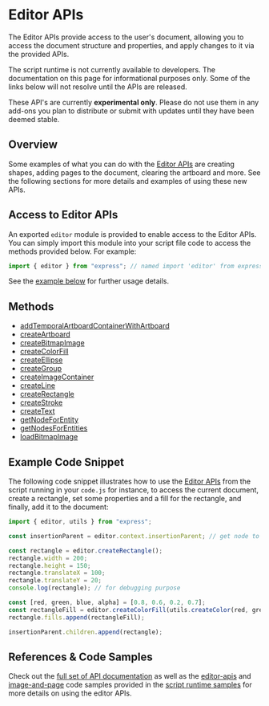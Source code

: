 # Editor APIs
The Editor APIs provide access to the user's document, allowing you to access the document structure and properties, and apply changes to it via the provided APIs.

<InlineAlert slots="text" variant="warning"/>

The script runtime is not currently available to developers. The documentation on this page for informational purposes only. Some of the links below will not resolve until the APIs are released.

<InlineAlert slots="text" variant="warning"/>

These API's are currently **experimental only**. Please do not use them in any add-ons you plan to distribute or submit with updates until they have been deemed stable.

## Overview
Some examples of what you can do with the [Editor APIs](/express-add-on-apis/docs/api/classes/Editor) are creating shapes, adding pages to the document, clearing the artboard and more. See the following sections for more details and examples of using these new APIs. 

## Access to Editor APIs
An exported `editor` module is provided to enable access to the Editor APIs. You can simply import this module into your script file code to access the methods provided below. For example:

```js
import { editor } from "express"; // named import 'editor' from express module
```

See the [example below](#example) for further usage details.

## Methods
- <a href="/express-add-on-apis/docs/api/classes/Editor/#addTemporalArtboardContainerWithArtboard" target="_blank">addTemporalArtboardContainerWithArtboard</a>
- <a href="/express-add-on-apis/docs/api/classes/Editor/#createArtboard" target="_blank">createArtboard</a>
- <a href="/express-add-on-apis/docs/api/classes/Editor/#createBitmapImage" target="_blank">createBitmapImage</a>
- <a href="/express-add-on-apis/docs/api/classes/Editor/#createColorFill" target="_blank">createColorFill</a>
- <a href="/express-add-on-apis/docs/api/classes/Editor/#createEllipse" target="_blank">createEllipse</a>
- <a href="/express-add-on-apis/docs/api/classes/Editor/#createGroup" target="_blank">createGroup</a>
- <a href="/express-add-on-apis/docs/api/classes/Editor/#createImageContainer" target="_blank">createImageContainer</a>
- <a href="/express-add-on-apis/docs/api/classes/Editor/#createLine" target="_blank">createLine</a>
- <a href="/express-add-on-apis/docs/api/classes/Editor/#createRectangle" target="_blank">createRectangle</a>
- <a href="/express-add-on-apis/docs/api/classes/Editor/#createStroke" target="_blank">createStroke</a>
- <a href="/express-add-on-apis/docs/api/classes/Editor/#createText" target="_blank">createText</a>
- <a href="/express-add-on-apis/docs/api/classes/Editor/#getNodeForEntity" target="_blank">getNodeForEntity</a>
- <a href="/express-add-on-apis/docs/api/classes/Editor/#getNodesForEntities" target="_blank">getNodesForEntities</a>
- <a href="/express-add-on-apis/docs/api/classes/Editor/#loadBitmapImage" target="_blank">loadBitmapImage</a>

## Example Code Snippet
The following code snippet illustrates how to use the <a href="/express-add-on-apis/docs/api/classes/Editor/" target="_blank">Editor APIs</a> from the script running in your `code.js` for instance, to access the current document, create a rectangle, set some properties and a fill for the rectangle, and finally, add it to the document:

```js
import { editor, utils } from "express";

const insertionParent = editor.context.insertionParent; // get node to insert content into

const rectangle = editor.createRectangle();
rectangle.width = 200;
rectangle.height = 150;
rectangle.translateX = 100;
rectangle.translateY = 20;
console.log(rectangle); // for debugging purpose

const [red, green, blue, alpha] = [0.8, 0.6, 0.2, 0.7];
const rectangleFill = editor.createColorFill(utils.createColor(red, green, blue, alpha));            
rectangle.fills.append(rectangleFill);

insertionParent.children.append(rectangle);
```

## References & Code Samples
Check out the [full set of API documentation](/express-add-on-apis/docs/api/classes/Editor) as well as the [editor-apis](https://github.com/AdobeDocs/express-add-on-samples/tree/main/script-runtime-samples/editor-apis) and [image-and-page](https://github.com/AdobeDocs/express-add-on-samples/tree/main/script-runtime-samples/image-and-page) code samples provided in the [script runtime samples](https://github.com/AdobeDocs/express-add-on-samples/tree/main/script-runtime-samples) for more details on using the editor APIs.


